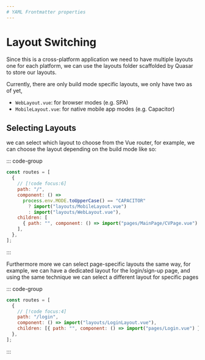 ```yaml
---
# YAML Frontmatter properties
---
```


# Layout Switching

Since this is a cross-platform application we need to have multiple layouts one for each platform, we can use the layouts folder scaffolded by Quasar to store our layouts.

Currently, there are only build mode specific layouts, we only have two as of yet,

- `WebLayout.vue`: for browser modes (e.g. SPA)
- `MobileLayout.vue`: for native mobile app modes (e.g. Capacitor)

## Selecting Layouts

we can select which layout to choose from the Vue router, for example, we can choose the layout depending on the build mode like so:

::: code-group

```js [router/routes.js]
const routes = [
  {
    // [!code focus:6]
    path: "/",
    component: () =>
      process.env.MODE.toUpperCase() == "CAPACITOR"
        ? import("layouts/MobileLayout.vue")
        : import("layouts/WebLayout.vue"),
    children: [
      { path: "", component: () => import("pages/MainPage/CVPage.vue") },
    ],
  },
];
```

:::

Furthermore more we can select page-specific layouts the same way, for example, we can have a dedicated layout for the login/sign-up page, and using the same technique we can select a different layout for specific pages

::: code-group

```js [router/routes.js]
const routes = [
  {
    // [!code focus:4]
    path: "/login",
    component: () => import("layouts/LoginLayout.vue"),
    children: [{ path: "", component: () => import("pages/Login.vue") }],
  },
];
```

:::
